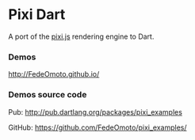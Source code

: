 Pixi Dart
=========

A port of the [pixi.js](https://github.com/GoodBoyDigital/pixi.js/) rendering  engine to Dart.

### Demos ###

http://FedeOmoto.github.io/

### Demos source code ###

Pub: http://pub.dartlang.org/packages/pixi_examples

GitHub: https://github.com/FedeOmoto/pixi_examples/
